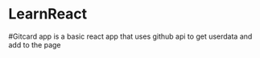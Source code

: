 # LearnReact
#Gitcard app is a basic react app that uses github api to get userdata and add to the page